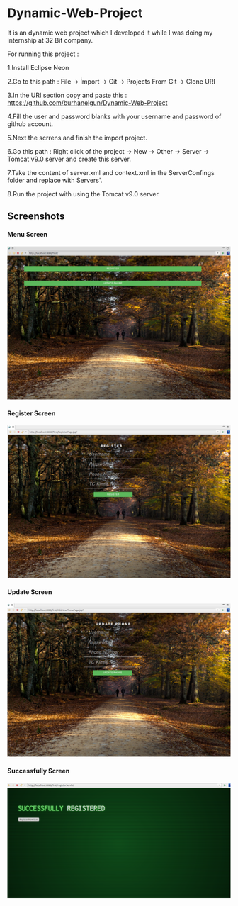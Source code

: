 # Dynamic-Web-Project
It is an dynamic web project which I developed it while I was doing my internship at 32 Bit company.

For running this project :

1.Install Eclipse Neon

2.Go to this path : File -> İmport -> Git -> Projects From Git ->  Clone URI

3.In the URI section copy and paste this : https://github.com/burhanelgun/Dynamic-Web-Project

4.Fill the user and password blanks with your username and password of github account.

5.Next the scrrens and finish the import project.

6.Go this path : Right click of the project -> New -> Other -> Server -> Tomcat v9.0 server and create this server.

7.Take the content of server.xml and context.xml in the ServerConfings folder and replace with Servers'.

8.Run the project with using the Tomcat v9.0 server.


## Screenshots

#### Menu Screen
![alt text](https://github.com/burhanelgun/Dynamic-Web-Project/blob/master/menuJSP.png)
#### Register Screen
![alt text](https://github.com/burhanelgun/Dynamic-Web-Project/blob/master/registerJSP.png)
#### Update Screen
![alt text](https://github.com/burhanelgun/Dynamic-Web-Project/blob/master/updateJSP.png)
#### Successfully Screen
![alt text](https://github.com/burhanelgun/Dynamic-Web-Project/blob/master/succes.png)
